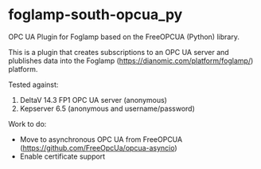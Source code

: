 # foglamp-south-opcua_py
OPC UA Plugin for Foglamp based on the FreeOPCUA (Python) library.

This is a plugin that creates subscriptions to an OPC UA server and plublishes data into the Foglamp (https://dianomic.com/platform/foglamp/) platform.

Tested against:
1. DeltaV 14.3 FP1 OPC UA server (anonymous)
2. Kepserver 6.5 (anonymous and username/password)


Work to do:
* Move to asynchronous OPC UA from FreeOPCUA (https://github.com/FreeOpcUa/opcua-asyncio)
* Enable certificate support
